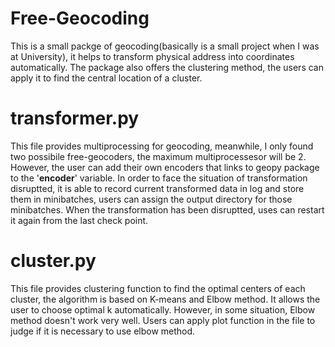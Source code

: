 # Free-Geocoding
This is a small packge of geocoding(basically is a small project when I was at University), it helps to transform physical address into coordinates automatically. The package also offers the clustering method, the users can apply it to find the central location of a cluster.

# transformer.py
This file provides multiprocessing for geocoding, meanwhile, I only found two possibile free-geocoders, the maximum multiprocessesor will be 2. However, the user can add their own encoders that links to geopy package to the '__encoder__' variable. In order to face the situation of transformation disruptted, it is able to record current transformed data in log and store them in minibatches, users can assign the output directory for those minibatches. When the transformation has been disruptted, uses can restart it again from the last check point.

# cluster.py
This file provides clustering function to find the optimal centers of each cluster, the algorithm is based on K-means and Elbow method. It allows the user to choose optimal k automatically. However, in some situation, Elbow method doesn't work very well. Users can apply plot function in the file to judge if it is necessary to use elbow method.
